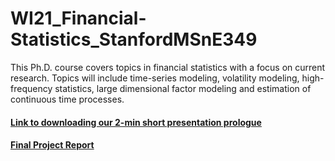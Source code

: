 # WI21_Financial-Statistics_StanfordMSnE349
This Ph.D. course covers topics in financial statistics with a focus on current research. Topics will include time-series modeling, volatility modeling, high-frequency statistics, large dimensional factor modeling and estimation of continuous time processes. 

#### [Link to downloading our 2-min short presentation prologue](https://github.com/chkao831/WI21_Financial-Statistics_StanfordMSnE349/blob/main/MSnE349_FinalPresentation_Group3_Prologue.mp4)
#### [Final Project Report](https://github.com/chkao831/WI21_Financial-Statistics_StanfordMSnE349/blob/main/Final%20Project%20Report.pdf)
